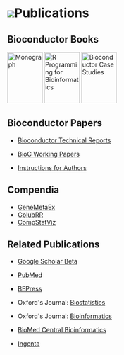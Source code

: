 ![](/images/icons/magnifier.gif)Publications
============================================

Bioconductor Books
------------------

<a
href="/help/books/bioinformatics-and-computational-biology-solutions/"
title="Landmark Bioconductor Book">
<img src="/help/books/bioinformatics-and-computational-biology-solutions/bcbs_small.jpg" height="115"
alt="Monograph" width="80" /></a>
<a
href="/help/books/r-programming-for-bioinformatics/"
title="R Programming for Bioinformatics">
<img
src="/help/books/r-programming-for-bioinformatics/rbioinf-small.jpg"
height="115" alt="R Programming for Bioinformatics" width="80" /></a>
<a href="/help/books/bioconductor-case-studies/"
title="Bioconductor Case Studies">
<img
src="/help/books/bioconductor-case-studies/case-studies-small.jpg"
height="115" alt="Bioconductor Case Studies" width="80" /></a>

Bioconductor Papers
-------------------

* [Bioconductor Technical Reports](tech-reports/)

* [BioC Working Papers](http://www.bepress.com/bioconductor/)

* [Instructions for Authors](http://www.bepress.com/bioconductor/authors.instructions.html)

Compendia
---------

* [GeneMetaEx](compendia/genemetaex/)
* [GolubRR](compendia/golubrr/)
* [CompStatViz](compendia/CompStatViz/)

Related Publications
--------------------
 
* [Google Scholar Beta](http://scholar.google.com/scholar?q=bioconductor&amp;ie=UTF-8&amp;oe=UTF-8&amp;hl=en&amp;btnG=Search)

* [PubMed](http://www.ncbi.nlm.nih.gov/entrez/query.fcgi?CMD=search&amp;DB=pubmed&amp;term=bioconductor)

* [BEPress](http://www.bepress.com/cgi/query.cgi?field_1=full_text&amp;field_2=author&amp;value_1=bioconductor&amp;value_2=&amp;connector_3=and&amp;field_3=ancestor.link&amp;op_3=eq&amp;value_3=http%3A%2F%2F&amp;hidden_3=1&amp;x_force_carryover=&amp;format=cover_page&amp;query=Processing...)

* Oxford's Journal: [Biostatistics](http://biostatistics.oxfordjournals.org/cgi/search?fulltext=bioconductor&amp;x=0&amp;y=0)

* Oxford's Journal: [Bioinformatics](http://bioinformatics.oxfordjournals.org/cgi/search?fulltext=bioconductor&amp;x=0&amp;y=0)

* [BioMed Central Bioinformatics](http://www.biomedcentral.com/search/results.asp?terms=bioconductor&amp;drpPhrase1=and&amp;type=niche_advanced_results&amp;jou_id=1002&amp;Search.x=10)

* [Ingenta](http://www.ingentaconnect.com/search?title=bioconductor&amp;database=1&amp;search.x=0&amp;search.y=0)
